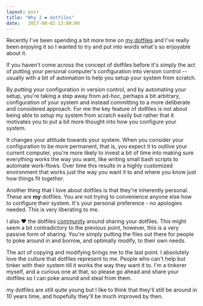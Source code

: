 ```yaml
---
layout: post
title: "Why I ❤ dotfiles"
date:   2017-08-02 13:00:00
---
```


Recently I've been spending a bit more time
on [my dotfiles][mads-hartmann/dotfiles] and I've really been enjoying
it so I wanted to try and put into words what's so enjoyable about
it.

If you haven't come across the concept of dotfiles before it's
simply the act of putting your personal computer's configuration into
version control -- usually with a bit of automation to help you setup your system
from scratch.

By putting your configuration in version control, and by automating
your setup, you're taking a step away from ad-hoc, perhaps a bit
arbitrary, configuration of your system and instead committing to a
more deliberate and considered approach. For me the key feature of
dotfiles is not about being able to setup my system from scratch
easily but rather that it motivates you to put a bit more thought
into how you configure your system.

It changes your attitude towards your system. When you consider your
configuration to be more permanent, that is, you expect it to outlive
your current computer, you're more likely to invest a bit of time
into making sure everything works the way you want, like writing small
bash scripts to automate work-flows. Over time this results in a
highly customized environment that works just the way you want it to
and where you know just how things fit together.

Another thing that I love about dotfiles is that they're inherently
personal. These are __my__ dotfiles. You are not trying to convenience
anyone else how to configure their system. It's your personal
preference - no apologies needed. This is very liberating to me.

I also ❤ the dotfiles [community][dotfiles] around sharing your dotfiles.
This might seem a bit contradictory to the previous point, however,
this is a very passive form of sharing. You're simply putting the
files out there for people to poke around in and borrow, and optimally
modify, to their own needs.

The act of copying and modifying brings me to the last point. I
absolutely love the culture that dotfiles represent to me. People who
can't help but tinker with their system till it works the way they
want it to. I'm a tinkerer myself, and a curious one at that, so
please go ahead and share your dotfiles so I can poke around and
steal from them.

my dotfiles are still quite young but I like to think that they'll
still be around in 10 years time, and hopefully they'll be much improved
by then.

[mads-hartmann/dotfiles]: https://github.com/mads-hartmann/dotfiles
[dotfiles]: https://dotfiles.github.io/
